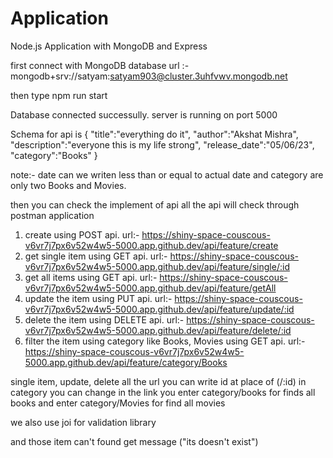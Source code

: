 # Application
Node.js Application with MongoDB and Express

first connect with MongoDB database
url :- mongodb+srv://satyam:satyam903@cluster.3uhfvwv.mongodb.net

then type npm run start

Database connected successully.
server is running on port 5000

Schema for api is
{
  "title":"everything do it",
  "author":"Akshat Mishra",
  "description":"everyone this is my life strong",
  "release_date":"05/06/23",
  "category":"Books"
}

note:- date can we writen less than or equal to actual date and category are only two Books and Movies.

then you can check the implement of api
all the api will check through postman application

1. create using POST api.  url:- https://shiny-space-couscous-v6vr7j7px6v52w4w5-5000.app.github.dev/api/feature/create
2. get single item using GET api.  url:- https://shiny-space-couscous-v6vr7j7px6v52w4w5-5000.app.github.dev/api/feature/single/:id
3. get all items using GET api.  url:- https://shiny-space-couscous-v6vr7j7px6v52w4w5-5000.app.github.dev/api/feature/getAll
4. update the item using PUT api.  url:- https://shiny-space-couscous-v6vr7j7px6v52w4w5-5000.app.github.dev/api/feature/update/:id
5. delete the item using DELETE api.  url:- https://shiny-space-couscous-v6vr7j7px6v52w4w5-5000.app.github.dev/api/feature/delete/:id
6. filter the item using category like Books, Movies using GET api.  url:- https://shiny-space-couscous-v6vr7j7px6v52w4w5-5000.app.github.dev/api/feature/category/Books

single item, update, delete all the url you can write id at place of (/:id)
in category you can change in the link 
you enter category/books for finds all books
and enter category/Movies for find all movies

we also use joi for validation library

and those item can't found get message ("its doesn't exist")



